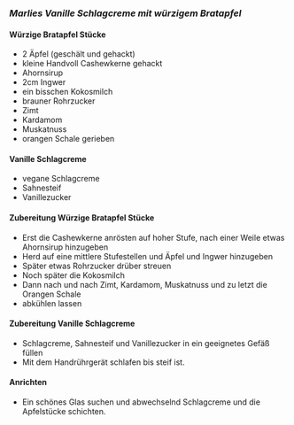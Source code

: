 ### *Marlies Vanille Schlagcreme mit würzigem Bratapfel*

#### **Würzige Bratapfel Stücke**
- 2 Äpfel (geschält und gehackt)
- kleine Handvoll Cashewkerne gehackt
- Ahornsirup
- 2cm Ingwer
- ein bisschen Kokosmilch
- brauner Rohrzucker
- Zimt
- Kardamom
- Muskatnuss
- orangen Schale gerieben 

#### **Vanille Schlagcreme**
- vegane Schlagcreme
- Sahnesteif
- Vanillezucker

#### **Zubereitung Würzige Bratapfel Stücke**
- Erst die Cashewkerne anrösten auf hoher Stufe, nach einer Weile etwas Ahornsirup hinzugeben
- Herd auf eine mittlere Stufestellen und Äpfel und Ingwer hinzugeben
- Später etwas Rohrzucker drüber streuen
- Noch später die Kokosmilch
- Dann nach und nach Zimt, Kardamom, Muskatnuss und zu letzt die Orangen Schale
- abkühlen lassen

#### **Zubereitung Vanille Schlagcreme**
- Schlagcreme, Sahnesteif und Vanillezucker in ein geeignetes Gefäß füllen
- Mit dem Handrührgerät schlafen bis steif ist. 

#### **Anrichten**
- Ein schönes Glas suchen und abwechselnd Schlagcreme und die Apfelstücke schichten. 
